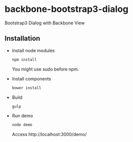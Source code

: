 # backbone-bootstrap3-dialog
Bootstrap3 Dialog with Backbone View

## Installation

* Install node modules

  ```bash
  npm install
  ```

  You might use sudo before npm.

* Install components

  ```bash
  bower install
  ```

* Build

  ```bash
  gulp
  ```

* Run demo

  ```bash
  node demo
  ```

  Access http://localhost:3000/demo/

